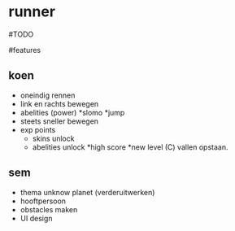 # runner

#TODO

#features
## koen
 - oneindig rennen
 - link en rachts bewegen
 - abelities (power)
   *slomo
   *jump
 - steets sneller bewegen
 - exp points
 	* skins unlock
	* abelities unlock
	*high score
	*new level (C)
	vallen opstaan.

## sem 
 - thema unknow planet (verderuitwerken)
 - hooftpersoon 
 - obstacles maken
 - UI design



